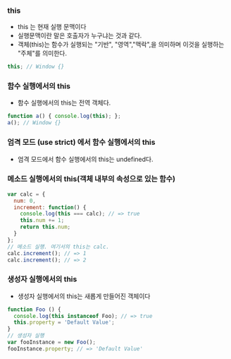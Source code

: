 ### this
- this 는 현재 실행 문맥이다
- 실행문맥이란 말은 호출자가 누구냐는 것과 같다.
- 객체(this)는 함수가 실행되는 "기반", "영역","맥락",을 의미하며 이것을 실행하는 "주체"를 의미한다.
~~~ javascript
this; // Window {}
~~~

### 함수 실행에서의 this
- 함수 실행에서의 this는 전역 객체다.
~~~ javascript
function a() { console.log(this); };
a(); // Window {}
~~~

### 엄격 모드 (use strict) 에서 함수 실행에서의 this
- 엄격 모드에서 함수 실행에서의 this는 undefined다.

###  메소드 실행에서의 this(객체 내부의 속성으로 있는 함수)
~~~ javascript
var calc = {
  num: 0,
  increment: function() {
    console.log(this === calc); // => true
    this.num += 1;
    return this.num;
  }
};
// 메소드 실행. 여기서의 this는 calc.
calc.increment(); // => 1
calc.increment(); // => 2
~~~


### 생성자 실행에서의 this
- 생성자 실행에서의 this는 새롭게 만들어진 객체이다
~~~ javascript
function Foo () {
  console.log(this instanceof Foo); // => true
  this.property = 'Default Value';
}
// 생성자 실행
var fooInstance = new Foo();
fooInstance.property; // => 'Default Value'
~~~
